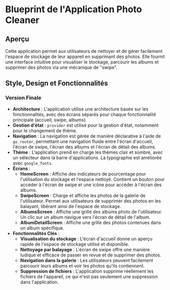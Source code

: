 # Blueprint de l'Application Photo Cleaner

## Aperçu

Cette application permet aux utilisateurs de nettoyer et de gérer facilement l'espace de stockage de leur appareil en supprimant des photos. Elle fournit une interface intuitive pour visualiser le stockage, parcourir les albums et supprimer des photos via une mécanique de "swipe".

## Style, Design et Fonctionnalités

### Version Finale

- **Architecture** : L'application utilise une architecture basée sur les fonctionnalités, avec des écrans séparés pour chaque fonctionnalité principale (accueil, swipe, albums).
- **Gestion d'état** : `provider` est utilisé pour la gestion d'état, notamment pour le changement de thème.
- **Navigation** : La navigation est gérée de manière déclarative à l'aide de `go_router`, permettant une navigation fluide entre l'écran d'accueil, l'écran de swipe, l'écran des albums et l'écran de détail des albums.
- **Thème** : L'application prend en charge les thèmes clair et sombre, avec un sélecteur dans la barre d'applications. La typographie est améliorée avec `google_fonts`.
- **Écrans** :
  - **HomeScreen** : Affiche des indicateurs de pourcentage pour l'utilisation du stockage et l'espace nettoyé. Contient un bouton pour accéder à l'écran de swipe et une icône pour accéder à l'écran des albums.
  - **SwipeScreen** : Charge et affiche les photos de la galerie de l'utilisateur. Permet aux utilisateurs de supprimer des photos en les balayant, libérant ainsi de l'espace de stockage.
  - **AlbumsScreen** : Affiche une grille des albums photo de l'utilisateur. Un clic sur un album navigue vers l'écran de détail de l'album.
  - **AlbumDetailScreen** : Affiche une grille des photos contenues dans un album spécifique.
- **Fonctionnalités Clés** :
  - **Visualisation du stockage** : L'écran d'accueil donne un aperçu rapide de l'espace de stockage utilisé et disponible.
  - **Nettoyage par balayage** : L'écran de swipe offre une manière ludique et efficace de passer en revue et de supprimer des photos.
  - **Navigation dans la galerie** : Les utilisateurs peuvent facilement parcourir leurs albums et voir les photos qu'ils contiennent.
  - **Suppression de fichiers** : L'application supprime réellement les fichiers de l'appareil, ce qui n'est pas seulement une suppression dans l'application.
